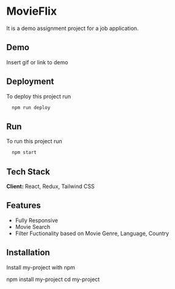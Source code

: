 
# MovieFlix

It is a demo assignment project for a job application.


## Demo

Insert gif or link to demo


## Deployment

To deploy this project run

```bash
  npm run deploy
```
## Run

To run this project run

```bash
  npm start
```


## Tech Stack

**Client:** React, Redux, Tailwind CSS


## Features

- Fully Responsive
- Movie Search
- Filter Fuctionality based on Movie Genre, Language, Country


## Installation

Install my-project with npm


  npm install my-project
  cd my-project
```
    